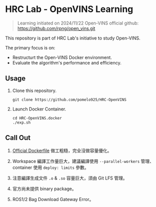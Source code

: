 # HRC Lab - OpenVINS Learning

> Learning initiated on 2024/11/22
> Open-VINS official github: https://github.com/rpng/open_vins.git

This repository is part of HRC Lab's initiative to study Open-VINS.

The primary focus is on:

* Restructurt the Open-VINS Docker environment.
* Evaluate the algorithm's performance and efficiency.

## Usage 

1. Clone this repository.
    ```=
    git clone https://github.com/pomelo925/HRC-OpenVINS
    ```

2. Launch Docker Container.
    ```=
    cd HRC-OpenVINS.docker
    ./exp.sh
    ```

## Call Out

1. [Official Dockerfile](https://github.com/rpng/open_vins/blob/master/Dockerfile_ros2_22_04) 做工粗糙，完全沒做容量優化。

2. Workspace 編譯工作量巨大，建議編譯使用 `--parallel-workers` 管理、container 使用 `deploy: limits` 參數。

3. 注意編譯生成文件 `.o` & `.so` 容量巨大，須由 Git LFS 管理。 

4. 官方尚未提供 binary package。

5. ROS1/2 Bag Download Gateway Error。